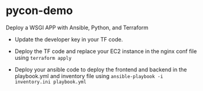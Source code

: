 # pycon-demo

Deploy a WSGI APP with Ansible, Python, and Terraform

- Update the developer key in your TF code.

- Deploy the TF code and replace your EC2 instance in the nginx conf file using `terraform apply`

- Deploy your ansible code to deploy the frontend and backend in the playbook.yml and inventory file using `ansible-playbook -i inventory.ini playbook.yml`
